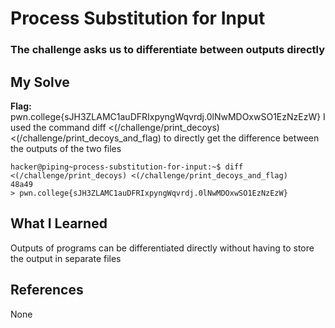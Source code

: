 # Process Substitution for Input
### The challenge asks us to differentiate between outputs directly


## My Solve
**Flag:** pwn.college{sJH3ZLAMC1auDFRIxpyngWqvrdj.0lNwMDOxwSO1EzNzEzW}
I used the command diff <(/challenge/print_decoys) <(/challenge/print_decoys_and_flag)
to directly get the difference between the outputs of the two files


```
hacker@piping~process-substitution-for-input:~$ diff <(/challenge/print_decoys) <(/challenge/print_decoys_and_flag)
48a49
> pwn.college{sJH3ZLAMC1auDFRIxpyngWqvrdj.0lNwMDOxwSO1EzNzEzW}
```

## What I Learned
Outputs of programs can be differentiated directly without having to store the output
in separate files

## References
None